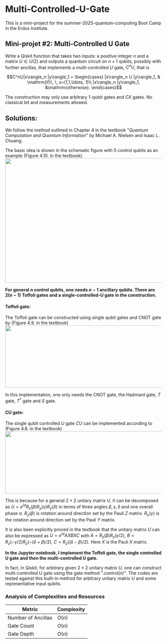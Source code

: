 # Multi-Controlled-U-Gate

This is a mini-project for the summer-2025-quantum-computing Boot Camp in the Erdos Institute. 

## Mini-projet #2: Multi-Controlled U Gate

Write a Qiskit function that takes two inputs: a positive integer $n$ and a matrix $U\in U(2)$ and outputs a quantum circuit on $n+1$ qubits, possibly with further ancillas, that implements a multi-controlled $U$ gate, $C^nU$, that is 
 
$$C^nU|x\rangle_n |y\rangle_1 = \begin{cases}
|x\rangle_n U |y\rangle_1, & \mathrm{if}\, \, x=(1,1,\ldots, 1)\\
|x\rangle_n |y\rangle_1, &\mathrm{otherwise}.
\end{cases}$$

The construction may only use arbitrary 1-qubit gates and $CX$ gates. No classical bit and measurements allowed. 


## Solutions:

We follow the method outlined in Chapter 4 in the textbook "_Quantum Computation and Quantum Information_" by Michael A. Nielsen and Isaac L. Chuang. 

The basic idea is shown in the schematic figure with $5$ control qubits as an example (Figure 4.10. in the textbook). <img src="https://github.com/user-attachments/assets/54c503e9-53ab-43c7-9dde-31f1429a596e" width="700" height="400" />

**For general $n$ control qubits, one needs $n-1$ ancillary qubits. There are $2(n-1)$ Toffoli gates and a single-controlled-U gate in the construction.** 

#### Toffoli gate:

The Toffoli gate can be constructed using single qubit gates and CNOT gate by (Figure 4.9. in the textbook)
<img src="https://github.com/user-attachments/assets/23385c48-255b-4b8e-a551-e304c6730c41" width="700" height="200" />

In this implementation, one only needs the CNOT gate, the Hadmard gate, $T$ gate, $T^{\dagger}$ gate and $S$ gate. 

#### CU gate:

The single qubit controlled $U$ gate $CU$ can be implemented according to (Figure 4.6. in the textbook)
<img src="https://github.com/user-attachments/assets/63751db4-efb8-4b74-b143-3e594f8912ce" width="600" height="200" />

This is because for a general $2\times 2$ unitary matrix $U$, it can be decomposed as $U=e^{i\alpha} R_z(\beta) R_y(\gamma) R_z(\delta)$ in terms of three angles $\beta, \gamma, \delta$ and one overall phase $\alpha$. $R_z(\beta)$ is rotation around direction set by the Pauli $Z$ matrix. $R_y(\gamma)$ is the rotation around direction set by the Pauli $Y$ matrix. 

It is also been explicitly proved in the textbook that the unitary matrix $U$ can also be expressed as $U =  e^{i\alpha} AXBXC$ with $A = R_z(\beta) R_y(\gamma/2)$, $B=R_y(-\gamma/2)R_z(-(\delta+\beta)/2)$, $C=R_z((\delta-\beta)/2)$. Here $X$ is the Pauli $X$ matrix. 

**In the Jupyter notebook, I implement the Toffoli gate, the single controlled U gate and then the multi-controlled U gate.**

In fact, in Qiskit, for arbitrary given $2\times 2$ unitary matrix $U$, one can construct multi-controlled U gate using the gate method _".control(n)"_. The codes are tested against this built-in method for arbitrary unitary matrix $U$ and some representative input qubits. 

### Analysis of Complexities and Resources
|Metric              |Complexity          |
|--------------------|--------------------|
|Number of Ancillas  |$O(n)$              |
|Gate Count          |$O(n)$              |
|Gate Depth          |$O(n)$              |

